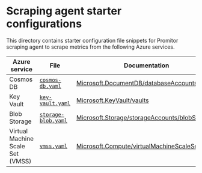 # Scraping agent starter configurations

This directory contains starter configuration file snippets for Promitor scraping agent to scrape metrics from the following Azure services.

| Azure service                    | File                  | Documentation |
|----------------------------------|-----------------------|---------------|
| Cosmos DB                        | [`cosmos-db.yaml`](cosmos-db.yaml)       | [Microsoft.DocumentDB/databaseAccounts](https://docs.microsoft.com/en-us/azure/azure-monitor/platform/metrics-supported#microsoftdocumentdbdatabaseaccounts) |
| Key Vault                        | [`key-vault.yaml`](key-vault.yaml)       | [Microsoft.KeyVault/vaults](https://docs.microsoft.com/en-us/azure/azure-monitor/platform/metrics-supported#microsoftkeyvaultvaults)  |
| Blob Storage                     | [`storage-blob.yaml`](storage-blob.yaml)   | [Microsoft.Storage/storageAccounts/blobServices](https://docs.microsoft.com/en-us/azure/azure-monitor/platform/metrics-supported#microsoftstoragestorageaccountsblobservices) |
| Virtual Machine Scale Set (VMSS) | [`vmss.yaml`](vmss.yaml)           | [Microsoft.Compute/virtualMachineScaleSets](https://docs.microsoft.com/en-us/azure/azure-monitor/platform/metrics-supported#microsoftcomputevirtualmachinescalesets) |
